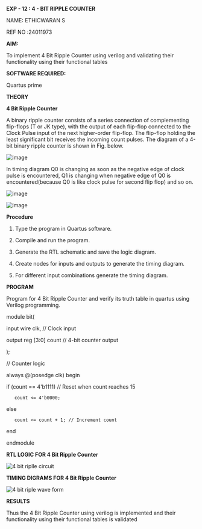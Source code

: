 **EXP - 12 : 4 - BIT RIPPLE COUNTER**

NAME: ETHICWARAN S

REF NO :24011973

**AIM:**

To implement  4 Bit Ripple Counter using verilog and validating their functionality using their functional tables

**SOFTWARE REQUIRED:**

Quartus prime

**THEORY**

**4 Bit Ripple Counter**

A binary ripple counter consists of a series connection of complementing flip-flops (T or JK type), with the output of each flip-flop connected to the Clock Pulse input of the next higher-order flip-flop. The flip-flop holding the least significant bit receives the incoming count pulses. The diagram of a 4-bit binary ripple counter is shown in Fig. below.

![image](https://github.com/naavaneetha/4-BIT-RIPPLE-COUNTER/assets/154305477/cb4b74d4-31ab-4359-95d0-d22e67daba13)

In timing diagram Q0 is changing as soon as the negative edge of clock pulse is encountered, Q1 is changing when negative edge of Q0 is encountered(because Q0 is like clock pulse for second flip flop) and so on.

![image](https://github.com/naavaneetha/4-BIT-RIPPLE-COUNTER/assets/154305477/a573a7d6-014e-4e54-93e6-e2ac9530960b)

![image](https://github.com/naavaneetha/4-BIT-RIPPLE-COUNTER/assets/154305477/85e1958a-2fc1-49bb-9a9f-d58ccbf3663c)

**Procedure**

1.	Type the program in Quartus software.

2.	Compile and run the program.

3.	Generate the RTL schematic and save the logic diagram.

4.	Create nodes for inputs and outputs to generate the timing diagram.

5.	For different input combinations generate the timing diagram.

**PROGRAM**

 Program for 4 Bit Ripple Counter and verify its truth table in quartus using Verilog programming.

module bit(
 
   input wire clk,  // Clock input
   
   output reg [3:0] count // 4-bit counter output

);


// Counter logic

always @(posedge clk) begin

   if (count == 4'b1111) // Reset when count reaches 15
   
       count <= 4'b0000;
   
   else
   
       count <= count + 1; // Increment count

end

endmodule


**RTL LOGIC FOR 4 Bit Ripple Counter**

![4 bit riplle circuit](https://github.com/user-attachments/assets/11eef87d-6776-4ac7-8bc9-3cb666752e77)



**TIMING DIGRAMS FOR 4 Bit Ripple Counter**


![4 bit riple wave form](https://github.com/user-attachments/assets/0c0a348d-4a54-4315-8e2c-196df2f61ed3)


**RESULTS**

Thus the 4 Bit Ripple Counter using verilog is implemented and  their functionality using their functional tables is validated
